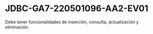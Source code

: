 # JDBC-GA7-220501096-AA2-EV01
Debe tener funcionalidades de inserción, consulta, actualización y eliminación.
